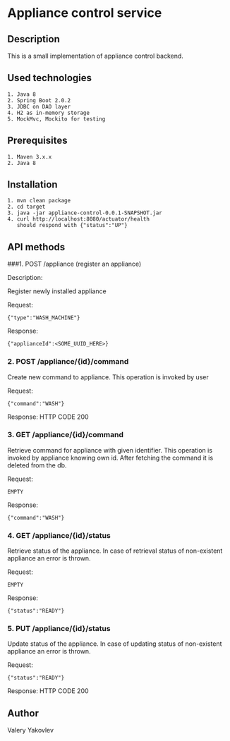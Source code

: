 # Appliance control service

## Description

This is a small implementation of appliance control backend.

## Used technologies

```
1. Java 8
2. Spring Boot 2.0.2
3. JDBC on DAO layer
4. H2 as in-memory storage
5. MockMvc, Mockito for testing

```

## Prerequisites

```
1. Maven 3.x.x
2. Java 8

```

## Installation

```
1. mvn clean package
2. cd target
3. java -jar appliance-control-0.0.1-SNAPSHOT.jar
4. curl http://localhost:8080/actuator/health
   should respond with {"status":"UP"}
```

## API methods

###1. POST /appliance (register an appliance)

Description:

Register newly installed appliance

Request:
```
{"type":"WASH_MACHINE"}
```

Response:
```
{"applianceId":<SOME_UUID_HERE>}
```

### 2. POST /appliance/{id}/command

Create new command to appliance. This operation is invoked by user

Request:
```
{"command":"WASH"}
```

Response:
HTTP CODE 200

### 3. GET /appliance/{id}/command

Retrieve command for appliance with given identifier.
This operation is invoked by appliance knowing own id.
After fetching the command it is deleted from the db.

Request:
```
EMPTY
```

Response:
```
{"command":"WASH"}
```

### 4. GET /appliance/{id}/status

Retrieve status of the appliance.
In case of retrieval status of non-existent appliance
an error is thrown.

Request:
```
EMPTY
```

Response:
```
{"status":"READY"}
```

### 5. PUT /appliance/{id}/status

Update status of the appliance.
In case of updating status of non-existent appliance
an error is thrown.

Request:
```
{"status":"READY"}
```

Response:
HTTP CODE 200


## Author

Valery Yakovlev
